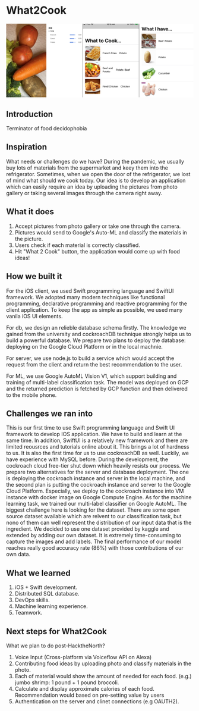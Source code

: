 # What2Cook

![alt](SampleImage/cover.jpg)

## Introduction ##
Terminator of food decidophobia

## Inspiration ##
What needs or challenges do we have?
During the pandemic, we usually buy lots of materials from the supermarket and keey them into the refrigerator. Sometimes, when we open the door of the refrigerator, we lost of mind what should we cook today. Our idea is to develop an application which can easily require an idea by uploading the pictures from photo gallery or taking several images through the camera right away. 

## What it does ##
1. Accept pictures from photo gallery or take one through the camera.
2. Pictures would send to Google's Auto-ML and classify the materials in the picture.
3. Users check if each material is correctly classified.
4. Hit "What 2 Cook" button, the application would come up with food ideas!

## How we built it ##
For the iOS client, we used Swift programming language and SwiftUI framework. We adopted many modern techniques like functional programming, declarative programming and reactive programming for the client application. To keep the app as simple as possible, we used many vanila iOS UI elements.

For db, we design an relieble database schema firstly. The knowledge we gained from the university and cockroachDB technique strongly helps us to build a powerful database. We prepare two plans to deploy the database: deploying on the Google Cloud Platform or in the local machnie.

For server, we use node.js to build a service which would accept the request from the client and return the best recommendation to the user.

For ML, we use Google AutoML Vision V1, which support building and training of multi-label classification task. The model was deployed on GCP and the returned prediction is fetched by GCP function and then delivered to the mobile phone.

## Challenges we ran into ##
This is our first time to use Swift programming language and Swift UI framework to develop IOS application. We have to build and learn at the same time. In addition, SwiftUI is a relatively new framework and there are limited reousrces and tutorials online about it. This brings a lot of hardness to us. It is also the first time for us to use cockroachDB as well. Luckily, we have experience with MySQL before. During the development, the cockroach cloud free-tier shut down which heavily resists our process. We prepare two alternatives for the server and database deployment. The one is deploying the cockroach instance and server in the local machine, and the second plan is putting the cockroach instance and server to the Google Cloud Platform. Especially, we deploy to the cockroach instance into VM instance with docker image on Google Compute Engine. As for the machine learning task, we trained our multi-label classifier on Google AutoML. The biggest challenge here is looking for the dataset. There are some open source dataset available which are relvent to our classification task, but nono of them can well represent the distribution of our input data that is the ingredient. We decided to use one dataset provided by kaggle and extended by adding our own dataset. It is extremely time-consuming to capture the images and add labels. The final performance of our model reaches really good accuracy rate (86%) with those contributions of our own data.

## What we learned ##
1. iOS + Swift development.
2. Distributed SQL database.
3. DevOps skills.
4. Machine learning experience.
5. Teamwork.


## Next steps for What2Cook ##
What we plan to do post-HacktheNorth?
1. Voice Input (Cross-platform via Voiceflow API on Alexa)
2. Contributing food ideas by uploading photo and classify materials in the photo. 
3. Each of material would show the amount of needed for each food. (e.g.) jumbo shrimp: 1 pound + 1 pound broccoli.
4. Calculate and display approximate calories of each food. Recommendation would based on pre-setting value by users
5. Authentication on the server and clinet connections (e.g OAUTH2).